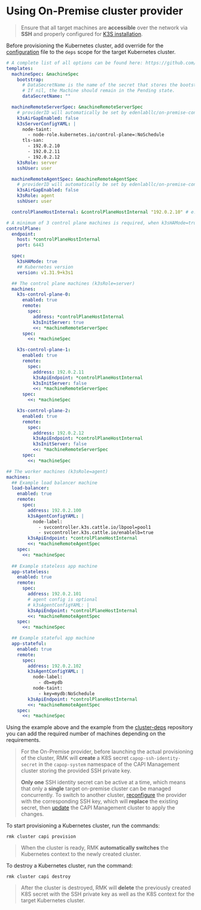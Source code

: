 # Using On-Premise cluster provider

> Ensure that all target machines are **accessible** over the network via **SSH** and properly configured for
> [K3S installation](https://docs.k3s.io/installation).

Before provisioning the Kubernetes cluster, add override for
the [configuration](https://github.com/edenlabllc/cluster-deps.bootstrap.infra/blob/develop/etc/deps/develop/values/onprem-cluster.yaml.gotmpl)
file to the `deps` scope for the target Kubernetes cluster.

```yaml
# A complete list of all options can be found here: https://github.com/edenlabllc/on-premise-configurator.operators.infra/blob/develop/watches.yaml
templates:
  machineSpec: &machineSpec
    bootstrap:
      # DataSecretName is the name of the secret that stores the bootstrap data script.
      # If nil, the Machine should remain in the Pending state.
      dataSecretName: ""

  machineRemoteServerSpec: &machineRemoteServerSpec
    # providerID will automatically be set by edenlabllc/on-premise-configurator.operators.infra
    k3sAirGapEnabled: false
    k3sServerConfigYAML: |
      node-taint:
        - node-role.kubernetes.io/control-plane=:NoSchedule
      tls-san:
        - 192.0.2.10
        - 192.0.2.11
        - 192.0.2.12
    k3sRole: server
    sshUser: user

  machineRemoteAgentSpec: &machineRemoteAgentSpec
    # providerID will automatically be set by edenlabllc/on-premise-configurator.operators.infra
    k3sAirGapEnabled: false
    k3sRole: agent
    sshUser: user

  controlPlaneHostInternal: &controlPlaneHostInternal "192.0.2.10" # e.g. 192.0.2.10

# A minimum of 3 control plane machines is required, when k3sHAMode=true
controlPlane:
  endpoint:
    host: *controlPlaneHostInternal
    port: 6443

  spec:
    k3sHAMode: true
    ## Kubernetes version
    version: v1.31.9+k3s1

  ## The control plane machines (k3sRole=server)
  machines:
    k3s-control-plane-0:
      enabled: true
      remote:
        spec:
          address: *controlPlaneHostInternal
          k3sInitServer: true
          <<: *machineRemoteServerSpec
      spec:
        <<: *machineSpec

    k3s-control-plane-1:
      enabled: true
      remote:
        spec:
          address: 192.0.2.11
          k3sApiEndpoint: *controlPlaneHostInternal
          k3sInitServer: false
          <<: *machineRemoteServerSpec
      spec:
        <<: *machineSpec

    k3s-control-plane-2:
      enabled: true
      remote:
        spec:
          address: 192.0.2.12
          k3sApiEndpoint: *controlPlaneHostInternal
          k3sInitServer: false
          <<: *machineRemoteServerSpec
      spec:
        <<: *machineSpec

## The worker machines (k3sRole=agent)
machines:
  ## Example load balancer machine
  load-balancer:
    enabled: true
    remote:
      spec:
        address: 192.0.2.100
        k3sAgentConfigYAML: |
          node-label:
            - svccontroller.k3s.cattle.io/lbpool=pool1
            - svccontroller.k3s.cattle.io/enablelb=true
        k3sApiEndpoint: *controlPlaneHostInternal
        <<: *machineRemoteAgentSpec
    spec:
      <<: *machineSpec
      
  ## Example stateless app machine
  app-stateless:
    enabled: true
    remote:
      spec:
        address: 192.0.2.101
        # agent config is optional
        # k3sAgentConfigYAML: |
        k3sApiEndpoint: *controlPlaneHostInternal
        <<: *machineRemoteAgentSpec
    spec:
      <<: *machineSpec

  ## Example stateful app machine
  app-stateful:
    enabled: true
    remote:
      spec:
        address: 192.0.2.102
        k3sAgentConfigYAML: |
          node-label:
            - db=mydb
          node-taint:
            - key=mydb:NoSchedule
        k3sApiEndpoint: *controlPlaneHostInternal
        <<: *machineRemoteAgentSpec
    spec:
      <<: *machineSpec
```

Using the example above and the example from
the [cluster-deps](https://github.com/edenlabllc/cluster-deps.bootstrap.infra/blob/develop/etc/deps/develop/values/onprem-cluster.yaml.gotmpl)
repository you can add the required number of machines depending on the requirements.

> For the On-Premise provider, before launching the actual provisioning of the cluster,
> RMK will **create** a K8S secret `capop-ssh-identity-secret` in the `capop-system` namespace
> of the CAPI Management cluster storing the provided SSH private key.
> 
> **Only one** SSH identity secret can be active at a time, which means that only a **single** target on-premise
> cluster can be managed concurrently. To switch to another cluster,
> [reconfigure](../configuration-management/init-onprem-provider.md#reconfiguration-of-the-on-premise-ssh-private-key)
> the provider with the corresponding SSH key, which will **replace** the existing secret, then
> [update](http://localhost:8000/rmk/configuration/configuration-management/init-onprem-provider/#reconfiguration-of-the-on-premise-ssh-private-key)
> the CAPI Management cluster to apply the changes.

To start provisioning a Kubernetes cluster, run the commands:

```shell
rmk cluster capi provision
```

> When the cluster is ready, RMK **automatically switches** the Kubernetes context to the newly created cluster.

To destroy a Kubernetes cluster, run the command:

```shell
rmk cluster capi destroy
```

> After the cluster is destroyed, RMK will **delete** the previously created K8S secret with the SSH private key 
> as well as the K8S context for the target Kubernetes cluster.
